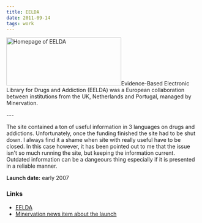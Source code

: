 ```yaml
---
title: EELDA
date: 2011-09-14
tags: work
---
```

<p><img src="/assets/images/eelda.png" alt="Homepage of EELDA" width="300" height="125" />Evidence-Based Electronic Library for Drugs and Addiction (EELDA) was a European collaboration between institutions from the UK, Netherlands and Portugal, managed by Minervation.</p>
---

<p>The site contained a ton of useful information in 3 languages on drugs and addictions. Unfortunately, once the funding finished the site had to be shut down. I always find it a shame when site with really useful have to be closed. In this case however, it has been pointed out to me that the issue isn't so much running the site, but keeping the information current. Outdated information can be a dangeours thing especially if it is presented in a reliable manner.</p>
<p><strong>Launch date:</strong> early 2007</p>
<h3>Links</h3>
<ul>
<li><a href="http://www.eelda.org/">EELDA</a></li>
<li><a href="http://www.minervation.com/how-to-build-an-evidence-based-drug-information-web-site/">Minervation news item about the launch</a></li>
</ul>